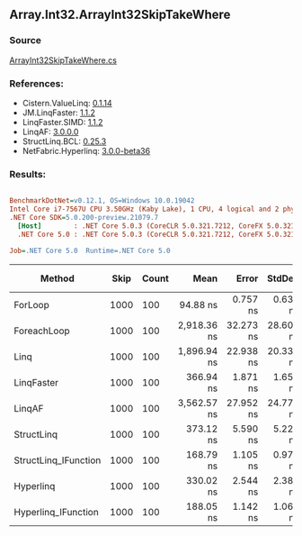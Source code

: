 ﻿## Array.Int32.ArrayInt32SkipTakeWhere

### Source
[ArrayInt32SkipTakeWhere.cs](../LinqBenchmarks/Array/Int32/ArrayInt32SkipTakeWhere.cs)

### References:
- Cistern.ValueLinq: [0.1.14](https://www.nuget.org/packages/Cistern.ValueLinq/0.1.14)
- JM.LinqFaster: [1.1.2](https://www.nuget.org/packages/JM.LinqFaster/1.1.2)
- LinqFaster.SIMD: [1.1.2](https://www.nuget.org/packages/LinqFaster.SIMD/1.0.3)
- LinqAF: [3.0.0.0](https://www.nuget.org/packages/LinqAF/3.0.0.0)
- StructLinq.BCL: [0.25.3](https://www.nuget.org/packages/StructLinq.BCL/0.25.3)
- NetFabric.Hyperlinq: [3.0.0-beta36](https://www.nuget.org/packages/NetFabric.Hyperlinq/3.0.0-beta36)

### Results:
``` ini

BenchmarkDotNet=v0.12.1, OS=Windows 10.0.19042
Intel Core i7-7567U CPU 3.50GHz (Kaby Lake), 1 CPU, 4 logical and 2 physical cores
.NET Core SDK=5.0.200-preview.21079.7
  [Host]        : .NET Core 5.0.3 (CoreCLR 5.0.321.7212, CoreFX 5.0.321.7212), X64 RyuJIT
  .NET Core 5.0 : .NET Core 5.0.3 (CoreCLR 5.0.321.7212, CoreFX 5.0.321.7212), X64 RyuJIT

Job=.NET Core 5.0  Runtime=.NET Core 5.0  

```
|               Method | Skip | Count |        Mean |     Error |    StdDev | Ratio | RatioSD |  Gen 0 | Gen 1 | Gen 2 | Allocated |
|--------------------- |----- |------ |------------:|----------:|----------:|------:|--------:|-------:|------:|------:|----------:|
|              ForLoop | 1000 |   100 |    94.88 ns |  0.757 ns |  0.632 ns |  1.00 |    0.00 |      - |     - |     - |         - |
|          ForeachLoop | 1000 |   100 | 2,918.36 ns | 32.273 ns | 28.609 ns | 30.77 |    0.28 | 0.0153 |     - |     - |      32 B |
|                 Linq | 1000 |   100 | 1,896.94 ns | 22.938 ns | 20.334 ns | 20.01 |    0.25 | 0.0725 |     - |     - |     152 B |
|           LinqFaster | 1000 |   100 |   366.94 ns |  1.871 ns |  1.658 ns |  3.87 |    0.03 | 0.7191 |     - |     - |    1504 B |
|               LinqAF | 1000 |   100 | 3,562.57 ns | 27.952 ns | 24.779 ns | 37.54 |    0.36 |      - |     - |     - |         - |
|           StructLinq | 1000 |   100 |   373.12 ns |  5.590 ns |  5.229 ns |  3.94 |    0.06 | 0.0458 |     - |     - |      96 B |
| StructLinq_IFunction | 1000 |   100 |   168.79 ns |  1.105 ns |  0.979 ns |  1.78 |    0.02 |      - |     - |     - |         - |
|            Hyperlinq | 1000 |   100 |   330.02 ns |  2.544 ns |  2.380 ns |  3.47 |    0.03 |      - |     - |     - |         - |
|  Hyperlinq_IFunction | 1000 |   100 |   188.05 ns |  1.142 ns |  1.069 ns |  1.98 |    0.01 |      - |     - |     - |         - |
